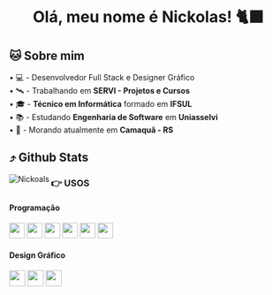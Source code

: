 # <h1 align="center">Olá, meu nome é Nickolas! 🐈‍⬛</h1>

## 🐱 Sobre mim
 • 💻 - Desenvolvedor Full Stack e Designer Gráfico  
 • 🛰️ - Trabalhando em **SERVI - Projetos e Cursos**  
 • 🎓 - **Técnico em Informática** formado em **IFSUL**   
 • 📚 - Estudando **Engenharia de Software** em **Uniasselvi**  
 • 📌 - Morando atualmente em **Camaquã - RS**  

## ⤴️ Github Stats
<img align="left" alt="Nickoals" src="https://github-readme-stats-nickoalspogozelskis-projects.vercel.app/api/top-langs/?username=NickoalsPogozelski&layout=donut&show_icons=true"/>

### 👉 USOS
<div>
<h4> Programação</h4>
<img height="28" width="28" src="https://cdn.simpleicons.org/python" />
<img height="28" width="28" src="https://cdn.simpleicons.org/javascript" />
<img height="28" width="28" src="https://cdn.simpleicons.org/HTML5" />
<img height="28" width="28" src="https://cdn.simpleicons.org/nodedotjs" />
<img height="28" width="28" src="https://cdn.simpleicons.org/react" />
<img height="28" width="28" src="https://cdn.simpleicons.org/unity"/>

<h4> Design Gráfico</h4>
<img height="29" width="29" src="https://cdn.simpleicons.org/adobephotoshop" />
<img height="29" width="29" src="https://cdn.simpleicons.org/adobeillustrator" />
<img height="29" width="29" src="https://cdn.simpleicons.org/canva" />
</div>
